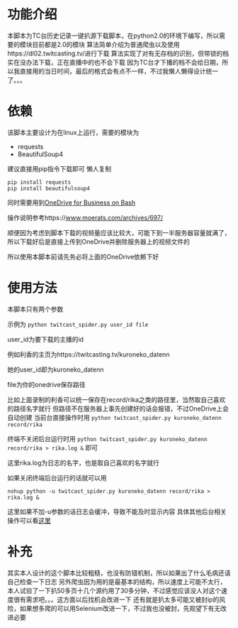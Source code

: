 # 功能介绍
本脚本为TC台历史记录一键扒源下载脚本，在python2.0的环境下编写，所以需要的模块目前都是2.0的模块
算法简单介绍为普通爬虫以及使用https://dl02.twitcasting.tv/进行下载
算法实现了对有无存档的识别，但带锁的档实在没办法下载，正在直播中的也不会下载
因为TC台才下播的档不会给日期，所以我直接用的当日时间，最后的格式会有点不一样，不过我懒人懒得设计统一了。。。

# 依赖
该脚本主要设计为在linux上运行，需要的模块为

- requests
- BeautifulSoup4

建议直接用pip指令下载即可
懒人复制
```
pip install requests
pip install beautifulsoup4
```
同时需要用到[OneDrive for Business on Bash](https://github.com/0oVicero0/OneDrive)

操作说明参考https://www.moerats.com/archives/697/

顺便因为考虑到脚本下载的视频量应该比较大，可能下到一半服务器容量就满了，所以下载好后是直接上传到OneDrive并删除服务器上的视频文件的

所以使用本脚本前请先务必将上面的OneDrive依赖下好

# 使用方法
本脚本只有两个参数

示例为
`python twitcast_spider.py user_id file`

user_id为要下载的主播的id

例如利香的主页为https://twitcasting.tv/kuroneko_datenn

她的user_id即为kuroneko_datenn

file为你的onedrive保存路径

比如上面录制的利香可以统一保存在record/rika之类的路径里，当然取自己喜欢的路径名字就行
但路径不在服务器上事先创建好的话会报错，不过OneDrive上会自动创建
当前台直接操作时用
`python twitcast_spider.py kuroneko_datenn record/rika`

终端不关闭后台运行时用
`python twitcast_spider.py kuroneko_datenn record/rika > rika.log &`
即可

这里rika.log为日志的名字，也是取自己喜欢的名字就行

如果关闭终端后台运行的话就可以用

`nohup python -u twitcast_spider.py kuroneko_datenn record/rika > rika.log &`

这里如果不加-u参数的话日志会缓冲，导致不能及时显示内容
具体其他后台相关操作可以看[这里](https://blog.csdn.net/weixin_39561473/article/details/89765106)

# 补充
其实本人设计的这个脚本比较粗糙，也没有防错机制，所以如果出了什么毛病还请自己检查一下日志
另外爬虫因为用的是最基本的结构，所以速度上可能不太行，本人试验了一下扒50多页十几个源约用了30多分钟，不过感觉应该没人对这个速度很有需求吧。。。这方面以后找机会改进一下
还有就是扒太多可能又被封ip的风险，如果想多爬的可以用Selenium改进一下，不过我也没被封，先观望下有无改进必要
